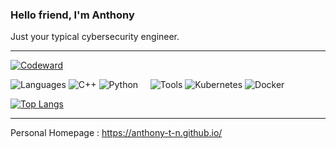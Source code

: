 ### Hello friend, I'm Anthony

Just your typical cybersecurity engineer.

---
[![Codeward](https://www.codewars.com/users/A-T-N/badges/large)](https://www.codewars.com/users/A-T-N)

![Languages](https://img.shields.io/static/v1?label=&message=Languages:&color=111&style=flat-square)
![C++](https://img.shields.io/static/v1?logo=C%2B%2B&label=&message=C%2B%2B&color=36465D&logoColor=AAA&style=flat-square&link=)
![Python](https://img.shields.io/static/v1?logo=Python&label=&message=Python&color=36465D&logoColor=AAA&style=flat-square&link=)
&nbsp;&nbsp;&nbsp;
![Tools](https://img.shields.io/static/v1?label=&message=Tools:&color=111&style=flat-square)
![Kubernetes](https://img.shields.io/static/v1?logo=Kubernetes&label=&message=Kubernetes&color=36465D&logoColor=AAA&style=flat-square)
![Docker](https://img.shields.io/static/v1?logo=Docker&label=&message=Docker&color=36465D&logoColor=AAA&style=flat-square)

[![Top Langs](https://github-readme-stats.vercel.app/api/top-langs/?username=Anthony-T-N&theme=dark&show_icons=true&layout=compact)](https://github.com/Anthony-T-N/github-readme-stats)

---

Personal Homepage : https://anthony-t-n.github.io/ 

<!--
**Anthony-T-N/Anthony-T-N** is a ✨ _special_ ✨ repository because its `README.md` (this file) appears on your GitHub profile.

Here are some ideas to get you started:

- 🔭 I’m currently working on ...
- 🌱 I’m currently learning ...
- 👯 I’m looking to collaborate on ...
- 🤔 I’m looking for help with ...
- 💬 Ask me about ...
- 📫 How to reach me: ...
- 😄 Pronouns: ...
- ⚡ Fun fact: ...
-->
